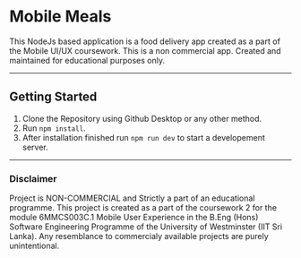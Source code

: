# Mobile Meals

This NodeJs based application is a food delivery app created as a part of the Mobile UI/UX coursework. This is a non commercial app. Created and maintained for educational purposes only.

---

## Getting Started

1. Clone the Repository using Github Desktop or any other method.
1. Run `npm install`.
1. After installation finished run `npm run dev` to start a developement server.


---
### Disclaimer

Project is NON-COMMERCIAL and Strictly a part of an educational programme. This project is created as a part of the coursework 2 for the module 6MMCS003C.1 Mobile User Experience in the B.Eng (Hons) Software Engineering Programme of the University of Westminster (IIT Sri Lanka). Any resemblance to commercialy available projects are purely unintentional.
